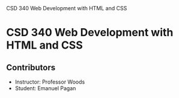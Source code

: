 <head>
    CSD 340 Web Development with HTML and CSS
</head>
<body>
    <h1>CSD 340 Web Development with HTML and CSS</h1>
    <h2>Contributors</h2>
    <ul>
        <li>Instructor: Professor Woods</li>
        <li>Student: Emanuel Pagan</li>
    </ul>
</body>
</html>
